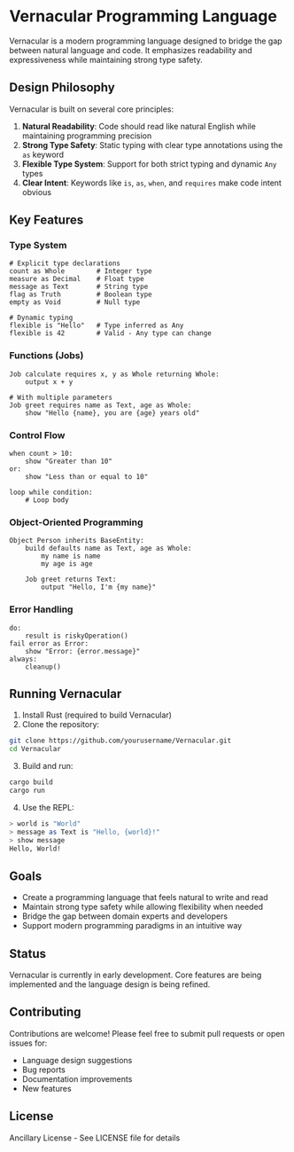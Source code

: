 # Vernacular Programming Language

Vernacular is a modern programming language designed to bridge the gap between natural language and code. It emphasizes readability and expressiveness while maintaining strong type safety.

## Design Philosophy

Vernacular is built on several core principles:

1. **Natural Readability**: Code should read like natural English while maintaining programming precision
2. **Strong Type Safety**: Static typing with clear type annotations using the `as` keyword
3. **Flexible Type System**: Support for both strict typing and dynamic `Any` types
4. **Clear Intent**: Keywords like `is`, `as`, `when`, and `requires` make code intent obvious

## Key Features

### Type System
```nair8
# Explicit type declarations
count as Whole        # Integer type
measure as Decimal    # Float type
message as Text       # String type
flag as Truth         # Boolean type
empty as Void         # Null type

# Dynamic typing
flexible is "Hello"   # Type inferred as Any
flexible is 42        # Valid - Any type can change
```

### Functions (Jobs)
```nair8
Job calculate requires x, y as Whole returning Whole:
    output x + y

# With multiple parameters
Job greet requires name as Text, age as Whole:
    show "Hello {name}, you are {age} years old"
```

### Control Flow
```nair8
when count > 10:
    show "Greater than 10"
or:
    show "Less than or equal to 10"

loop while condition:
    # Loop body
```

### Object-Oriented Programming
```nair8
Object Person inherits BaseEntity:
    build defaults name as Text, age as Whole:
        my name is name
        my age is age
    
    Job greet returns Text:
        output "Hello, I'm {my name}"
```

### Error Handling
```nair8
do:
    result is riskyOperation()
fail error as Error:
    show "Error: {error.message}"
always:
    cleanup()
```

## Running Vernacular

1. Install Rust (required to build Vernacular)
2. Clone the repository:
```bash
git clone https://github.com/yourusername/Vernacular.git
cd Vernacular
```

3. Build and run:
```bash
cargo build
cargo run
```

4. Use the REPL:
```bash
> world is "World"
> message as Text is "Hello, {world}!"
> show message
Hello, World!
```

## Goals

- Create a programming language that feels natural to write and read
- Maintain strong type safety while allowing flexibility when needed
- Bridge the gap between domain experts and developers
- Support modern programming paradigms in an intuitive way

## Status

Vernacular is currently in early development. Core features are being implemented and the language design is being refined.

## Contributing

Contributions are welcome! Please feel free to submit pull requests or open issues for:
- Language design suggestions
- Bug reports
- Documentation improvements
- New features

## License

Ancillary License - See LICENSE file for details
